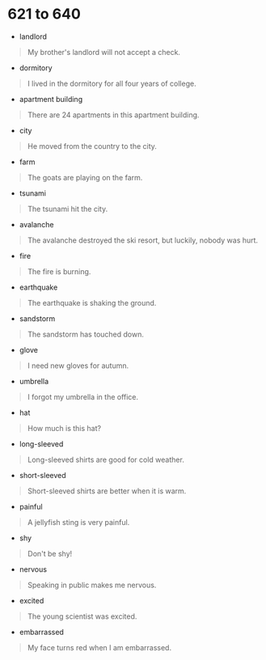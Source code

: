 # 621 to 640
- landlord
> My brother's landlord will not accept a check.
- dormitory
> I lived in the dormitory for all four years of college.
- apartment building
> There are 24 apartments in this apartment building.
- city
> He moved from the country to the city.
- farm
> The goats are playing on the farm.
- tsunami
> The tsunami hit the city.
- avalanche
> The avalanche destroyed the ski resort, but luckily, nobody was hurt.
- fire
> The fire is burning.
- earthquake
> The earthquake is shaking the ground.
- sandstorm
> The sandstorm has touched down.
- glove
> I need new gloves for autumn.
- umbrella
> I forgot my umbrella in the office.
- hat
> How much is this hat?
- long-sleeved
> Long-sleeved shirts are good for cold weather.
- short-sleeved
> Short-sleeved shirts are better when it is warm.
- painful
> A jellyfish sting is very painful.
- shy
> Don't be shy!
- nervous
> Speaking in public makes me nervous.
- excited
> The young scientist was excited.
- embarrassed
> My face turns red when I am embarrassed.

